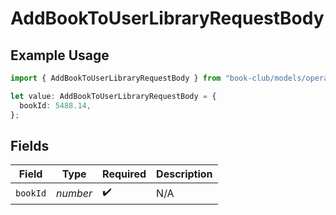 # AddBookToUserLibraryRequestBody

## Example Usage

```typescript
import { AddBookToUserLibraryRequestBody } from "book-club/models/operations";

let value: AddBookToUserLibraryRequestBody = {
  bookId: 5488.14,
};
```

## Fields

| Field              | Type               | Required           | Description        |
| ------------------ | ------------------ | ------------------ | ------------------ |
| `bookId`           | *number*           | :heavy_check_mark: | N/A                |